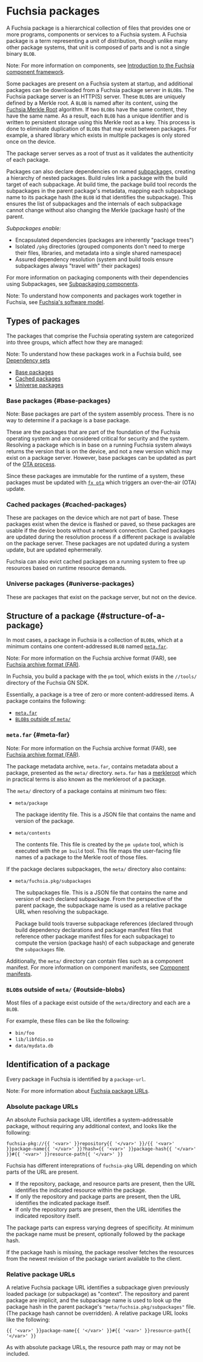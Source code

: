# Fuchsia packages

A Fuchsia package is a hierarchical collection of files that provides one or more programs,
components or services to a Fuchsia system.  A Fuchsia package is a term representing a
unit of distribution, though unlike many other package systems, that unit is composed of
parts and is not a single binary `BLOB`.

Note: For more information on components, see
[Introduction to the Fuchsia component framework](/docs/concepts/components/v2/introduction.md).

Some packages are present on a Fuchsia system at startup, and
additional packages can be downloaded from a Fuchsia package server in `BLOB`s.
The Fuchsia package server is an HTTP(S) server. These `BLOB`s are uniquely defined by a Merkle
root. A `BLOB` is named after its content, using the
[Fuchsia Merkle Root](merkleroot.md) algorithm. If two `BLOB`s have the same content,
they have the same name. As a result, each `BLOB` has a unique identifier and is
written to persistent storage using this Merkle
root as a key. This process is done to eliminate duplication of `BLOB`s that
may exist between packages. For example, a shared library which exists in
multiple packages is only stored once on the device.

The package server serves as a root of trust as it validates the authenticity of
each package.

Packages can also declare dependencies on named
[subpackage][glossary.subpackage]s, creating a hierarchy of nested packages.
Build rules link a package with the build target of each subpackage. At build
time, the package build tool records the subpackages in the parent package's
metadata, mapping each subpackage name to its package hash (the `BLOB` id that
identifies the subpackage). This ensures the list of subpackages and the
internals of each subpackage cannot change without also changing the Merkle
(package hash) of the parent.

_Subpackages enable:_

* Encapsulated dependencies (packages are inherently "package trees")
* Isolated `/pkg` directories (grouped components don't need to merge their
  files, libraries, and metadata into a single shared namespace)
* Assured dependency resolution (system and build tools ensure subpackages
  always "travel with" their packages)

For more information on packaging components with their dependencies using
Subpackages, see [Subpackaging components].

Note: To understand how components and packages work together in Fuchsia,
see [Fuchsia's software model](/docs/concepts/software_model.md).

## Types of packages

The packages that comprise the Fuchsia operating system are categorized into
three groups, which affect how they are managed:

Note: To understand how these packages work in a Fuchsia build, see
[Dependency sets](/docs/development/build/build_system/boards_and_products.md#dependency_sets)

* [Base packages](#base-packages)
* [Cached packages](#cached-packages)
* [Universe packages](#universe-packages)

### Base packages {#base-packages}

Note: Base packages are part of the system assembly process.
There is no way to determine if a package is a base package.

These are the packages that are part of the foundation of the Fuchsia
operating system and are considered critical for security and the system.
Resolving a package which is in base on a running Fuchsia system always
returns the version that is on the device, and not a new version which
may exist on a package server. However, base packages can be updated as part of
the [OTA process](/docs/concepts/packages/ota.md).

Since these packages are immutable for the runtime of a
system, these packages must be updated with
[`fx ota`](https://fuchsia.dev/reference/tools/fx/cmd/ota) which triggers an
over-the-air (OTA) update.

### Cached packages {#cached-packages}

These are packages on the device which are not part of base. These
packages exist when the device is flashed or paved, so these packages
are usable if the device boots without a network connection. Cached packages
are updated during the resolution process if a different package is available
on the package server. These packages are not updated during a system update,
but are updated ephermerally.

Fuchsia can also evict cached packages on a running system to free up
resources based on runtime resource demands.

### Universe packages {#universe-packages}

These are packages that exist on the package server, but not on the device.

## Structure of a package {#structure-of-a-package}

In most cases, a package in Fuchsia is a collection of `BLOB`s, which at a
minimum contains one content-addressed `BLOB` named [`meta.far`](#meta-far).

Note: For more information on the Fuchsia archive format (FAR), see
[Fuchsia archive format (FAR)](/docs/development/source_code/archive_format.md).

In Fuchsia, you build a package with the `pm` tool, which exists in the
`//tools/` directory of the Fuchsia GN SDK.

Essentially, a package is a tree of zero or more content-addressed items.
A package contains the following:

* [`meta.far`](#meta-far)
* [`BLOB`s outside of `meta/`](#outside-blobs)

### `meta.far` {#meta-far}

Note: For more information on the Fuchsia archive format (FAR), see
[Fuchsia archive format (FAR)](/docs/development/source_code/archive_format.md).

The package metadata archive, `meta.far`, contains metadata about
a package, presented as the `meta/` directory. `meta.far` has a
[merkleroot](merkleroot.md) which in practical terms is also known as the
merkleroot of a package.

The `meta/` directory of a package contains at minimum two files:

* `meta/package`

   The package identity file. This is a JSON file that contains the name and
   version of the package.

* `meta/contents`

   The contents file. This file is created by the `pm update` tool, which is executed
   with the `pm build` tool. This file maps the user-facing file names of a
   package to the Merkle root of those files.

If the package declares subpackages, the `meta/` directory also contains:

* `meta/fuchsia.pkg/subpackages`

   The subpackages file. This is a JSON file that contains the name and version
   of each declared subpackage. From the perspective of the parent package, the
   subpackage name is used as a relative package URL when resolving the
   subpackage.

   Package build tools traverse subpackage references (declared through build
   dependency declarations and package manifest files that reference other
   package manifest files for each subpackage) to compute the version (package
   hash) of each subpackage and generate the `subpackages` file.

Additionally, the `meta/` directory can contain files such as a component manifest.
For more information on component manifests, see
[Component manifests](/docs/concepts/components/v2/component_manifests.md).

### `BLOB`s outside of `meta/` {#outside-blobs}

Most files of a package exist outside of the `meta/`directory and each are a `BLOB`.

For example, these files can be like the following:

* `bin/foo`
* `lib/libfdio.so`
* `data/mydata.db`

## Identification of a package

Every package in Fuchsia is identified by a `package-url`.

Note: For more information about [Fuchsia package URLs](/docs/concepts/packages/package_url.md).

### Absolute package URLs

An absolute Fuchsia package URL identifies a system-addressable package, without
requiring any additional context, and looks like the following:

```
fuchsia-pkg://{{ '<var>' }}repository{{ '</var>' }}/{{ '<var>' }}package-name{{ '</var>' }}?hash={{ '<var>' }}package-hash{{ '</var>' }}#{{ '<var>' }}resource-path{{ '</var>' }}
```

Fuchsia has different intereprations of `fuchsia-pkg` URL depending on which parts of the URL are
present.

 * If the repository, package, and resource parts are present, then the URL
   identifies the indicated resource within the package.
 * If only the repository and package parts are present, then the URL identifies
   the indicated package itself.
 * If only the repository parts are present, then the URL identifies the
   indicated repository itself.

The package parts can express varying degrees of specificity. At minimum the
package name must be present, optionally followed by the package hash.

If the package hash is missing, the package resolver fetches the resources
from the newest revision of the package variant available to the client.

### Relative package URLs

A relative Fuchsia package URL identifies a subpackage given previously loaded
package (or subpackage) as "context". The repository and parent package are
implicit, and the subpackage name is used to look up the package hash in the
parent package's `"meta/fuchsia.pkg/subpackages"` file. (The package hash
cannot be overridden). A relative package URL looks like the following:

```
{{ '<var>' }}package-name{{ '</var>' }}#{{ '<var>' }}resource-path{{ '</var>' }}
```

As with absolute package URLs, the resource path may or may not be included.

[Subpackaging components]: /docs/concepts/components/v2/subpackaging.md
[glossary.subpackage]: /docs/glossary/README.md#subpackage